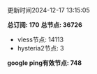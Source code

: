 更新时间2024-12-17 13:15:05

**总订阅: 170**
**总节点: 36726**
- vless节点: 14113
- hysteria2节点: 3

**google ping有效节点: 748**
